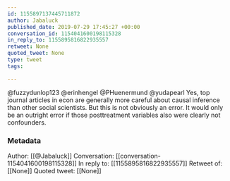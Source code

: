 ```yaml
---
id: 1155897137445711872
author: Jabaluck
published_date: 2019-07-29 17:45:27 +00:00
conversation_id: 1154041600198115328
in_reply_to: 1155895816822935557
retweet: None
quoted_tweet: None
type: tweet
tags:

---
```


@fuzzydunlop123 @erinhengel @PHuenermund @yudapearl Yes, top journal articles in econ are generally more careful about causal inference than other social scientists. But this is not obviously an error. It would only be an outright error if those posttreatment variables also were clearly not confounders.

### Metadata

Author: [[@Jabaluck]]
Conversation: [[conversation-1154041600198115328]]
In reply to: [[1155895816822935557]]
Retweet of: [[None]]
Quoted tweet: [[None]]
